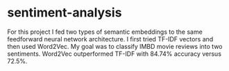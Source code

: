 # sentiment-analysis


For this project I fed two types of semantic embeddings to the same feedforward neural network architecture. I first tried TF-IDF vectors and then used Word2Vec. My goal was to classify IMBD movie reviews into two sentiments. Word2Vec outperformed TF-IDF with 84.74% accuracy versus 72.5%.
